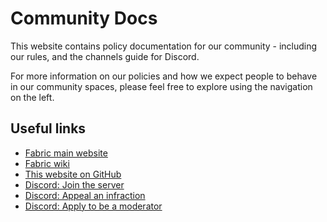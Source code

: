 # Community Docs

This website contains policy documentation for our community - including our rules, and the channels guide for Discord.

For more information on our policies and how we expect people to behave in our community spaces, please feel free to explore using the navigation on the left. 

## Useful links

* [Fabric main website](https://fabricmc.net/)
* [Fabric wiki](https://fabricmc.net/wiki/)
* [This website on GitHub](https://github.com/FabricMC/community)
* [Discord: Join the server](https://discord.gg/uCVtZaE)
* [Discord: Appeal an infraction](https://airtable.com/shrzEYjRF4lBteEij)
* [Discord: Apply to be a moderator](https://airtable.com/shrVPkr9G08popoWn)

